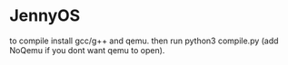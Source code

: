 # JennyOS

to compile install gcc/g++ and qemu. then run python3 compile.py (add NoQemu if you dont want qemu to open). 

